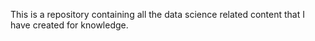 This is a repository containing all the data science related content that I have created for knowledge.
